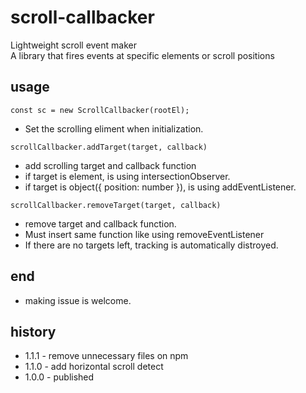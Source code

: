 # scroll-callbacker
Lightweight scroll event maker<br>
A library that fires events at specific elements or scroll positions

## usage
```
const sc = new ScrollCallbacker(rootEl);
```
* Set the scrolling eliment when initialization.

```
scrollCallbacker.addTarget(target, callback)
```
* add scrolling target and callback function
* if target is element, is using intersectionObserver.
* if target is object({ position: number }), is using addEventListener.

```
scrollCallbacker.removeTarget(target, callback)
```
* remove target and callback function.
* Must insert same function like using removeEventListener
* If there are no targets left, tracking is automatically distroyed.

## end
* making issue is welcome.


## history
* 1.1.1 - remove unnecessary files on npm
* 1.1.0 - add horizontal scroll detect
* 1.0.0 - published